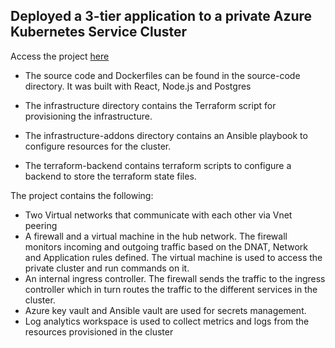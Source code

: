 ## Deployed a 3-tier application to a private Azure Kubernetes Service Cluster

Access the project [here](http://sca-project.uksouth.cloudapp.azure.com/)

- The source code and Dockerfiles can be found in the source-code directory. It was built with React, Node.js and Postgres

- The infrastructure directory contains the Terraform script for provisioning the infrastructure. 

- The infrastructure-addons directory contains an Ansible playbook to configure resources for the cluster. 

- The terraform-backend contains terraform scripts to configure a backend to store the terraform state files.


The project contains the following:
- Two Virtual networks that communicate with each other via Vnet peering
- A firewall and a virtual machine in the hub network. The firewall monitors incoming and outgoing traffic based on the DNAT, Network and Application rules defined. The virtual machine is used to access the private cluster and run commands on it.
- An internal ingress controller. The firewall sends the traffic to the ingress controller which in turn routes the traffic to the different services in the cluster.
- Azure key vault and Ansible vault are used for secrets management.
- Log analytics workspace is used to collect metrics and logs from the resources provisioned in the cluster
